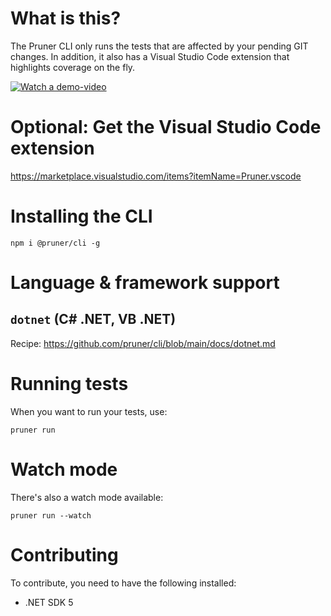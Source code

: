 # What is this?
The Pruner CLI only runs the tests that are affected by your pending GIT changes. 
In addition, it also has a Visual Studio Code extension that highlights coverage on the fly.

[![Watch a demo-video](/assets/Pruner.gif)](/assets/Pruner.webm)

# Optional: Get the Visual Studio Code extension
https://marketplace.visualstudio.com/items?itemName=Pruner.vscode

# Installing the CLI
`npm i @pruner/cli -g`

# Language & framework support
## `dotnet` (C# .NET, VB .NET)
Recipe: https://github.com/pruner/cli/blob/main/docs/dotnet.md

# Running tests
When you want to run your tests, use:

`pruner run`

# Watch mode
There's also a watch mode available:

`pruner run --watch`

# Contributing
To contribute, you need to have the following installed:
- .NET SDK 5
